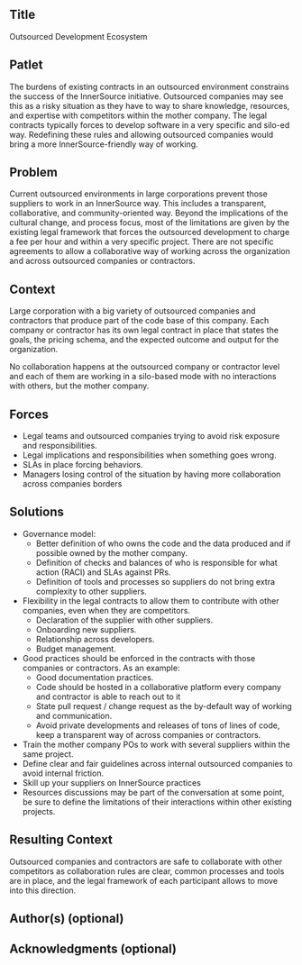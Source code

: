 ## Title

Outsourced Development Ecosystem

## Patlet

The burdens of existing contracts in an outsourced environment constrains the success of the
InnerSource initiative. Outsourced companies may see this as a risky situation as they have to
way to share knowledge, resources, and expertise with competitors within the mother company.
The legal contracts typically forces to develop software in a very specific and silo-ed way.
Redefining these rules and allowing outsourced companies would bring a more InnerSource-friendly
way of working.

## Problem

Current outsourced environments in large corporations prevent those suppliers to work in an
InnerSource way. This includes a transparent, collaborative, and community-oriented way.
Beyond the implications of the cultural change, and process focus, most of the limitations are
given by the existing legal framework that forces the outsourced development to charge a fee
per hour and within a very specific project. There are not specific agreements to allow
a collaborative way of working across the organization and across outsourced companies or contractors.

## Context

Large corporation with a big variety of outsourced companies and contractors that produce part
of the code base of this company. Each company or contractor has its own legal contract in place
that states the goals, the pricing schema, and the expected outcome and output for the organization.

No collaboration happens at the outsourced company or contractor level and each of them are working
in a silo-based mode with no interactions with others, but the mother company.

## Forces

* Legal teams and outsourced companies trying to avoid risk exposure and responsibilities.
* Legal implications and responsibilities when something goes wrong.
* SLAs in place forcing behaviors.
* Managers losing control of the situation by having more collaboration across companies borders

## Solutions

* Governance model:
  * Better definition of who owns the code and the data produced and if possible owned by the
    mother company.
  * Definition of checks and balances of who is responsible for what action (RACI) and SLAs against PRs.
  * Definition of tools and processes so suppliers do not bring extra complexity to other suppliers.
* Flexibility in the legal contracts to allow them to contribute with other companies,
  even when they are competitors.
  *  Declaration of the supplier with other suppliers.
  *  Onboarding new suppliers.
  *  Relationship across developers.
  *  Budget management.
* Good practices should be enforced in the contracts with those companies or contractors.
  As an example:
  *  Good documentation practices.
  *  Code should be hosted in a collaborative platform every company and contractor is able to reach
     out to it
  *  State pull request / change request as the by-default way of working and communication.
  *  Avoid private developments and releases of tons of lines of code, keep a transparent way of
     across companies or contractors.
* Train the mother company POs to work with several suppliers within the same project.
* Define clear and fair guidelines across internal outsourced companies to avoid internal friction.
* Skill up your suppliers on InnerSource practices
* Resources discussions may be part of the conversation at some point, be sure to define the limitations
  of their interactions within other existing projects.

## Resulting Context

Outsourced companies and contractors are safe to collaborate with other competitors as collaboration
rules are clear, common processes and tools are in place, and the legal framework of each participant
allows to move into this direction.

## Author(s) (optional)

## Acknowledgments (optional)
